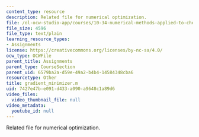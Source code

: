 ```yaml
---
content_type: resource
description: Related file for numerical optimization.
file: /ol-ocw-studio-app/courses/10-34-numerical-methods-applied-to-chemical-engineering-fall-2005/7427e47be091d433a090a9648c1a89d6_gradient_minimizer.m
file_size: 4596
file_type: text/plain
learning_resource_types:
- Assignments
license: https://creativecommons.org/licenses/by-nc-sa/4.0/
ocw_type: OCWFile
parent_title: Assignments
parent_type: CourseSection
parent_uid: 6579ba2a-d59e-49a2-b4b4-14584348cba6
resourcetype: Other
title: gradient_minimizer.m
uid: 7427e47b-e091-d433-a090-a9648c1a89d6
video_files:
  video_thumbnail_file: null
video_metadata:
  youtube_id: null
---
```

Related file for numerical optimization.